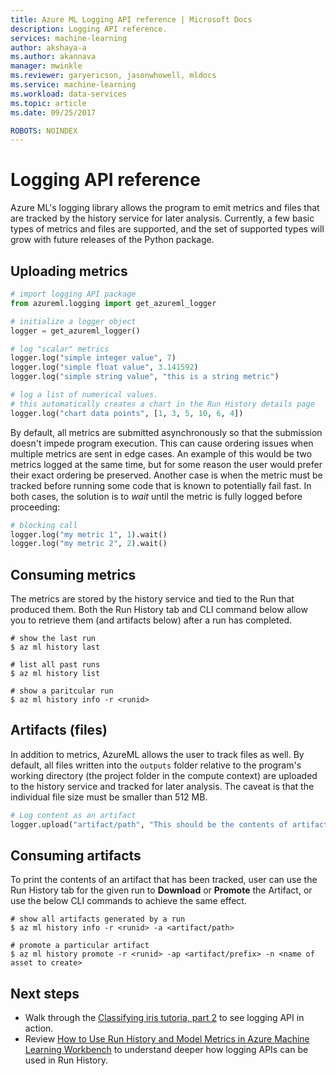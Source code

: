 ```yaml
---
title: Azure ML Logging API reference | Microsoft Docs
description: Logging API reference.
services: machine-learning
author: akshaya-a
ms.author: akannava
manager: mwinkle
ms.reviewer: garyericson, jasonwhowell, mldocs
ms.service: machine-learning
ms.workload: data-services
ms.topic: article
ms.date: 09/25/2017

ROBOTS: NOINDEX
---
```



# Logging API reference

Azure ML's logging library allows the program to emit metrics and files that are tracked by the history service for later analysis. Currently, a few basic types of metrics and files are supported, and the set of supported types will grow with future releases of the Python package.

## Uploading metrics

```python
# import logging API package
from azureml.logging import get_azureml_logger

# initialize a logger object
logger = get_azureml_logger()

# log "scalar" metrics
logger.log("simple integer value", 7)
logger.log("simple float value", 3.141592)
logger.log("simple string value", "this is a string metric")

# log a list of numerical values. 
# this automatically creates a chart in the Run History details page
logger.log("chart data points", [1, 3, 5, 10, 6, 4])
```

By default, all metrics are submitted asynchronously so that the submission doesn't impede program execution. This can cause ordering issues when multiple metrics are sent in edge cases. An example of this would be two metrics logged at the same time, but for some reason the user would prefer their exact ordering be preserved. Another case is when the metric must be tracked before running some code that is known to potentially fail fast. In both cases, the solution is to _wait_ until the metric is fully logged before proceeding:

```python
# blocking call
logger.log("my metric 1", 1).wait()
logger.log("my metric 2", 2).wait()
```

## Consuming metrics

The metrics are stored by the history service and tied to the Run that produced them. Both the Run History tab and CLI command below allow you to retrieve them (and artifacts below) after a run has completed.

```azurecli
# show the last run
$ az ml history last

# list all past runs
$ az ml history list 

# show a paritcular run
$ az ml history info -r <runid>
```

## Artifacts (files)

In addition to metrics, AzureML allows the user to track files as well. By default, all files written into the `outputs` folder relative to the program's working directory (the project folder in the compute context) are uploaded to the history service and tracked for later analysis. The caveat is that the individual file size must be smaller than 512 MB.


```Python
# Log content as an artifact
logger.upload("artifact/path", "This should be the contents of artifact/path in the service")
```

## Consuming artifacts

To print the contents of an artifact that has been tracked, user can use the Run History tab for the given run to **Download** or **Promote** the Artifact, or use the below CLI commands to achieve the same effect.

```azurecli
# show all artifacts generated by a run
$ az ml history info -r <runid> -a <artifact/path>

# promote a particular artifact
$ az ml history promote -r <runid> -ap <artifact/prefix> -n <name of asset to create>
```
## Next steps
- Walk through the [Classifying iris tutoria, part 2](tutorial-classifying-iris-part-2.md) to see logging API in action.
- Review [How to Use Run History and Model Metrics in Azure Machine Learning Workbench](how-to-use-run-history-model-metrics.md) to understand deeper how logging APIs can be used in Run History.
